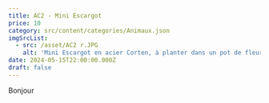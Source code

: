 ```yaml
---
title: AC2 - Mini Escargot
price: 10
category: src/content/categories/Animaux.json
imgSrcList:
  - src: /asset/AC2 r.JPG
    alt: 'Mini Escargot en acier Corten, à planter dans un pot de fleur'
date: 2024-05-15T22:00:00.000Z
draft: false
---
```


Bonjour
